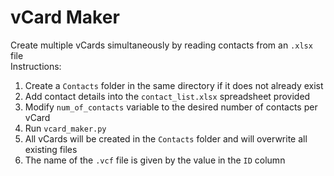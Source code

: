 # vCard Maker  

Create multiple vCards simultaneously by reading contacts from an `.xlsx` file  
Instructions:  
1. Create a `Contacts` folder in the same directory if it does not already exist
2. Add contact details into the `contact_list.xlsx` spreadsheet provided  
3. Modify `num_of_contacts` variable to the desired number of contacts per vCard  
4. Run `vcard_maker.py`  
5. All vCards will be created in the `Contacts` folder and will overwrite all existing files  
6. The name of the `.vcf` file is given by the value in the `ID` column
